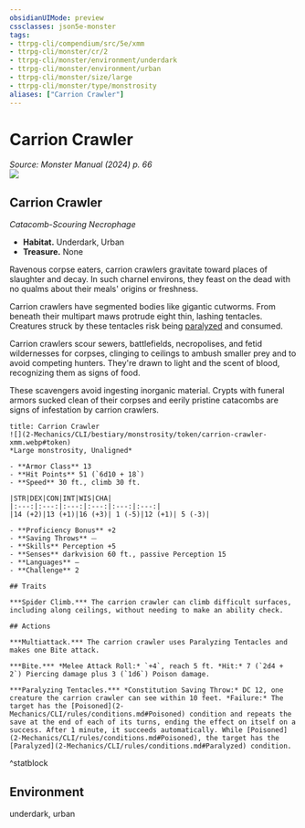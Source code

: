 ```yaml
---
obsidianUIMode: preview
cssclasses: json5e-monster
tags:
- ttrpg-cli/compendium/src/5e/xmm
- ttrpg-cli/monster/cr/2
- ttrpg-cli/monster/environment/underdark
- ttrpg-cli/monster/environment/urban
- ttrpg-cli/monster/size/large
- ttrpg-cli/monster/type/monstrosity
aliases: ["Carrion Crawler"]
---
```

# Carrion Crawler
*Source: Monster Manual (2024) p. 66*  
![](2-Mechanics/CLI/books/monster-manual-2025/img/carrion-crawler.webp#right)

## Carrion Crawler

*Catacomb-Scouring Necrophage*

- **Habitat.** Underdark, Urban  
- **Treasure.** None  

Ravenous corpse eaters, carrion crawlers gravitate toward places of slaughter and decay. In such charnel environs, they feast on the dead with no qualms about their meals' origins or freshness.

Carrion crawlers have segmented bodies like gigantic cutworms. From beneath their multipart maws protrude eight thin, lashing tentacles. Creatures struck by these tentacles risk being [paralyzed](2-Mechanics/CLI/rules/conditions.md#Paralyzed) and consumed.

Carrion crawlers scour sewers, battlefields, necropolises, and fetid wildernesses for corpses, clinging to ceilings to ambush smaller prey and to avoid competing hunters. They're drawn to light and the scent of blood, recognizing them as signs of food.

These scavengers avoid ingesting inorganic material. Crypts with funeral armors sucked clean of their corpses and eerily pristine catacombs are signs of infestation by carrion crawlers.

```ad-statblock
title: Carrion Crawler
![](2-Mechanics/CLI/bestiary/monstrosity/token/carrion-crawler-xmm.webp#token)
*Large monstrosity, Unaligned*

- **Armor Class** 13 
- **Hit Points** 51 (`6d10 + 18`) 
- **Speed** 30 ft., climb 30 ft.

|STR|DEX|CON|INT|WIS|CHA|
|:---:|:---:|:---:|:---:|:---:|:---:|
|14 (+2)|13 (+1)|16 (+3)| 1 (-5)|12 (+1)| 5 (-3)|

- **Proficiency Bonus** +2
- **Saving Throws** ⏤
- **Skills** Perception +5
- **Senses** darkvision 60 ft., passive Perception 15
- **Languages** —
- **Challenge** 2

## Traits

***Spider Climb.*** The carrion crawler can climb difficult surfaces, including along ceilings, without needing to make an ability check.

## Actions

***Multiattack.*** The carrion crawler uses Paralyzing Tentacles and makes one Bite attack.

***Bite.*** *Melee Attack Roll:* `+4`, reach 5 ft. *Hit:* 7 (`2d4 + 2`) Piercing damage plus 3 (`1d6`) Poison damage.

***Paralyzing Tentacles.*** *Constitution Saving Throw:* DC 12, one creature the carrion crawler can see within 10 feet. *Failure:* The target has the [Poisoned](2-Mechanics/CLI/rules/conditions.md#Poisoned) condition and repeats the save at the end of each of its turns, ending the effect on itself on a success. After 1 minute, it succeeds automatically. While [Poisoned](2-Mechanics/CLI/rules/conditions.md#Poisoned), the target has the [Paralyzed](2-Mechanics/CLI/rules/conditions.md#Paralyzed) condition.
```
^statblock

## Environment

underdark, urban